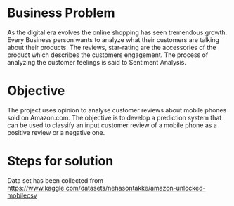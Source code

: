 # Business Problem
As the digital era evolves the online shopping has seen tremendous growth. Every Business person wants to analyze what their customers are talking about their products. The reviews, star-rating are the accessories of the product which describes the customers engagement. The process of analyzing the customer feelings is said to Sentiment Analysis.

# Objective
The project uses opinion  to analyse customer reviews about mobile phones sold on Amazon.com.
The objective is to develop a prediction system that can be used to classify an input customer review of a mobile phone as a positive review or a negative one.

# Steps for solution 
Data set has been collected from https://www.kaggle.com/datasets/nehasontakke/amazon-unlocked-mobilecsv
